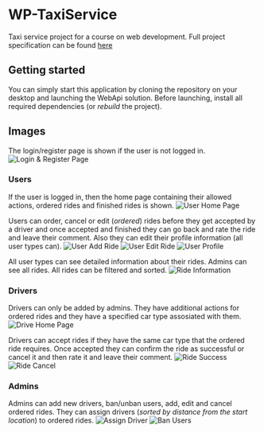# WP-TaxiService
Taxi service project for a course on web development. Full project specification can be found [here](./specification.pdf)

## Getting started
You can simply start this application by cloning the repository on your desktop and launching the WebApi solution.
Before launching, install all required dependencies (or *rebuild* the project).

## Images
The login/register page is shown if the user is not logged in.
![Login & Register Page](/images/home.png)

### Users
If the user is logged in, then the home page containing their allowed actions, ordered rides and finished rides is shown.
![User Home Page](/images/user_home.png)

Users can order, cancel or edit (*ordered*) rides before they get accepted by a driver and once accepted and finished they can go back and rate the ride and leave their comment. Also they can edit their profile information (all user types can).
![User Add Ride](/images/order_ride.png)
![User Edit Ride](/images/edit_ordered_ride.png)
![User Profile](/images/edit_profile.png)

All user types can see detailed information about their rides. Admins can see all rides.
All rides can be filtered and sorted.
![Ride Information](/images/ride_info.png)

### Drivers
Drivers can only be added by admins. They have additional actions for ordered rides and they have a specified car type assosiated with them.
![Drive Home Page](/images/driver_home.png)

Drivers can accept rides if they have the same car type that the ordered ride requires. Once accepted they can confirm the ride as successful or cancel it and then rate it and leave their comment.
![Ride Success](/images/ride_success.png)
![Ride Cancel](/images/ride_cancel.png)


### Admins
Admins can add new drivers, ban/unban users, add, edit and cancel ordered rides. They can assign drivers (*sorted by distance from the start location*) to ordered rides.
![Assign Driver](/images/assign_closest_driver.png)
![Ban Users](/images/admin_users.png)